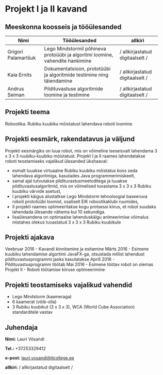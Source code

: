 # Projekt I ja II kavand

## Meeskonna koosseis ja tööülesanded  

| Nimi  | Tööülesanded  | allkiri  |
|---|---|---|
| Grigori Palamartšuk  | Lego Mindstormil põhineva protoüübi ja algoritmi loomine, vahendite hankimine  | / allkirjastatud digitaalselt /  |
| Kaia Ernits  | Dokumentatsioon, prototüübi ja algoritmide testimine ning täiendamine  | / allkirjastatud digitaalselt /  |
| Andrus Seiman  | Pildituvastuse algoritmide loomine ja testimine  | / allkirjastatud digitaalselt /  |

## Projekti teema
Robootika. Rubiku kuubiku mõistatust lahendava roboti loomine.


## Projekti eesmärk, rakendatavus ja väljund
Projekti eesmärgiks on luua robot, mis on võimeline iseseisvalt lahendama 3 x 3 x 3 ruubiku-kuubiku mõistatust.
Projekt I ja II raames lahendatakse roboti teostamiseks vajalikud ülesanded ükshaaval:
- esmalt luuakse virtuaalne Rubiku kuubiku mõistatus koos seda lahendava algoritmiga, kasutades Java programmerimiskeelt,
- samal ajal tutvutakse pildituvastusmeetoditega ja luuakse pildituvastusalgoritmid, mis on võimelised tuvastama 3 x 3 x 3 Rubiku kuubiku värvide asetust,
- I projekti käigus alustatkse Lego Mindstorm tehnoloogial baseeruva roboti prototüübi loomist, osaliselt EIK robootikaklubi ruumides,
- II projekti raames optimeeritakse kogu protsessi kiirus, et robot suudaks lahendada ülesande vähema kui 10 sekundiga.
- lisaülesandena on optimaalse lahenduskäigu animeerimise võimalus mistahes olekus tuvastatud 3 x 3 x 3 Rubiku kuubikule

## Projekti ajakava
Veebruar 2016 - Kavandi kinnitamine ja esitamine
Märts 2016 - Esimene kuubiku lahendamise algortimi JavaFX-ga, otsustada millist lahendust pildituvastusprogrammi jaoks kasutatakse
Aprill 2016 - Pildituvastusprogramm töötab
Mai 2016 - Esimene töötav robot on olemas
Projekt II - Roboti töötamise kiiruse optimeerimine

## Projekti teostamiseks vajalikud vahendid
- Lego Mindstorm (kaameraga)
- 6 kaamerat (võib-olla)
- 3 Rubiku kuubikut (3 x 3 x 3), WCA (World Cube Association) standarditele vastav

## Juhendaja
__Nimi:__  Lauri Võsandi

__Tel.:__  +37253329412

__e-post:__  lauri.vosandi@itcollege.ee

__allkiri:__ / allkirjastatud digitaalselt /

